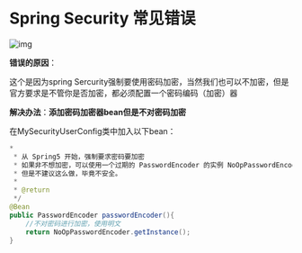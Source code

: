 # Spring Security 常见错误

![img](https://cdn.jsdelivr.net/gh/letengzz/tc2/img202402241730734.jpg)

**错误的原因**：

这个是因为spring Sercurity强制要使用密码加密，当然我们也可以不加密，但是官方要求是不管你是否加密，都必须配置一个密码编码（加密）器

**解决办法**：**添加密码加密器bean但是不对密码加密**

在MySecurityUserConfig类中加入以下bean：

```java
*
 * 从 Spring5 开始，强制要求密码要加密
 * 如果非不想加密，可以使用一个过期的 PasswordEncoder 的实例 NoOpPasswordEncoder，
 * 但是不建议这么做，毕竟不安全。
 *
 * @return
 */
@Bean
public PasswordEncoder passwordEncoder(){
    //不对密码进行加密，使用明文
    return NoOpPasswordEncoder.getInstance();
}
```

